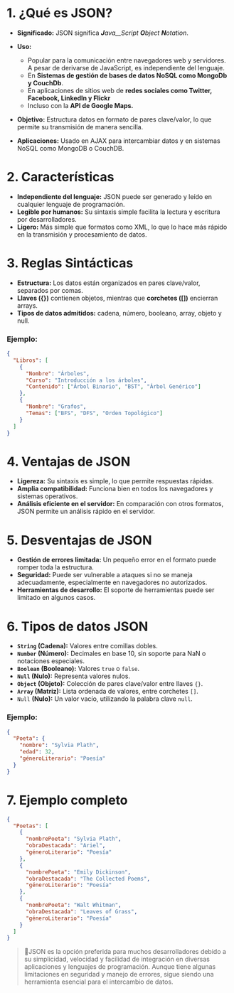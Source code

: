 
# 1. ¿Qué es JSON?

- **Significado:** JSON significa _**J**ava__S_*cript **O**bject **N**otation*.
    
- **Uso:**
    
    - Popular para la comunicación entre navegadores web y servidores. A pesar de derivarse de JavaScript, es independiente del lenguaje.
    - En **Sistemas de gestión de bases de datos NoSQL como MongoDb y CouchDb**.
    - En aplicaciones de sitios web de **redes sociales como Twitter, Facebook, LinkedIn y Flickr**
    - Incluso con la **API de Google Maps.**
- **Objetivo:** Estructura datos en formato de pares clave/valor, lo que permite su transmisión de manera sencilla.
    
- **Aplicaciones:** Usado en AJAX para intercambiar datos y en sistemas NoSQL como MongoDB o CouchDB.
    

# 2. Características

- **Independiente del lenguaje:** JSON puede ser generado y leído en cualquier lenguaje de programación.
- **Legible por humanos:** Su sintaxis simple facilita la lectura y escritura por desarrolladores.
- **Ligero:** Más simple que formatos como XML, lo que lo hace más rápido en la transmisión y procesamiento de datos.

# 3. Reglas Sintácticas

- **Estructura:** Los datos están organizados en pares clave/valor, separados por comas.
- **Llaves ({})** contienen objetos, mientras que **corchetes ([])** encierran arrays.
- **Tipos de datos admitidos:** cadena, número, booleano, array, objeto y null.

### Ejemplo:

```json
{
  "Libros": [
    {
      "Nombre": "Árboles",
      "Curso": "Introducción a los árboles",
      "Contenido": ["Árbol Binario", "BST", "Árbol Genérico"]
    },
    {
      "Nombre": "Grafos",
      "Temas": ["BFS", "DFS", "Orden Topológico"]
    }
  ]
}

```

# 4. Ventajas de JSON

- **Ligereza:** Su sintaxis es simple, lo que permite respuestas rápidas.
- **Amplia compatibilidad:** Funciona bien en todos los navegadores y sistemas operativos.
- **Análisis eficiente en el servidor:** En comparación con otros formatos, JSON permite un análisis rápido en el servidor.

# 5. Desventajas de JSON

- **Gestión de errores limitada:** Un pequeño error en el formato puede romper toda la estructura.
- **Seguridad:** Puede ser vulnerable a ataques si no se maneja adecuadamente, especialmente en navegadores no autorizados.
- **Herramientas de desarrollo:** El soporte de herramientas puede ser limitado en algunos casos.

# 6. Tipos de datos JSON

- **`String` (Cadena):** Valores entre comillas dobles.
- **`Number` (Número):** Decimales en base 10, sin soporte para NaN o notaciones especiales.
- **`Boolean` (Booleano):** Valores `true` o `false`.
- **`Null` (Nulo):** Representa valores nulos.
- **`Object` (Objeto):** Colección de pares clave/valor entre llaves `{}`.
- **`Array` (Matriz):** Lista ordenada de valores, entre corchetes `[]`.
- `Null` **(Nulo):** Un valor vacío, utilizando la palabra clave `null`.

### Ejemplo:

```json
{
  "Poeta": {
    "nombre": "Sylvia Plath",
    "edad": 32,
    "géneroLiterario": "Poesía"
  }
}
```

# 7. Ejemplo completo

```json
{
  "Poetas": [
    {
      "nombrePoeta": "Sylvia Plath",
      "obraDestacada": "Ariel",
      "géneroLiterario": "Poesía"
    },
    {
      "nombrePoeta": "Emily Dickinson",
      "obraDestacada": "The Collected Poems",
      "géneroLiterario": "Poesía"
    },
    {
      "nombrePoeta": "Walt Whitman",
      "obraDestacada": "Leaves of Grass",
      "géneroLiterario": "Poesía"
    }
  ]
}
```



>📖JSON es la opción preferida para muchos desarrolladores debido a su simplicidad, velocidad y facilidad de integración en diversas aplicaciones y lenguajes de programación. Aunque tiene algunas limitaciones en seguridad y manejo de errores, sigue siendo una herramienta esencial para el intercambio de datos.


